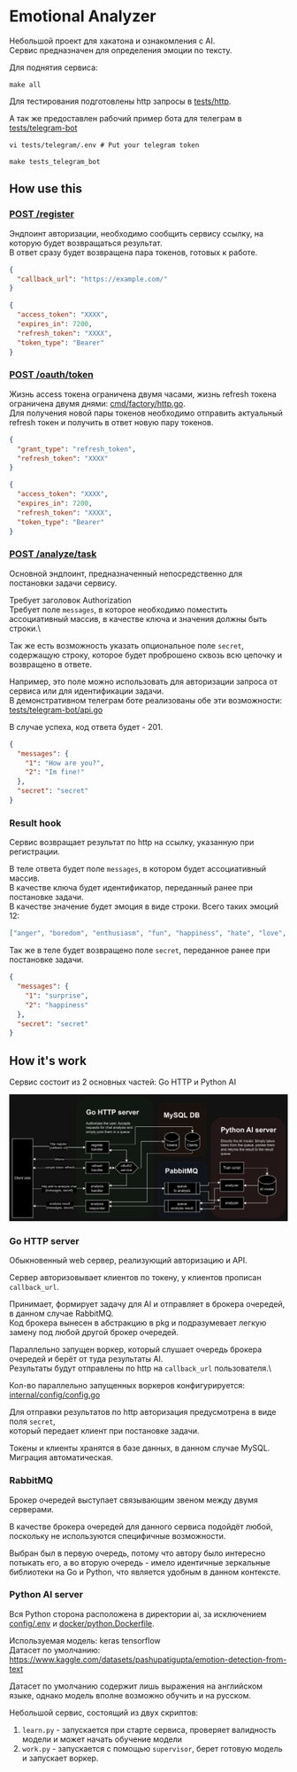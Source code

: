 # Emotional Analyzer

Небольшой проект для хакатона и ознакомления с AI.\
Сервис предназначен для определения эмоции по тексту.

Для поднятия сервиса:
```shell
make all
```

Для тестирования подготовлены http запросы в [tests/http](tests/http).

А так же предоставлен рабочий пример бота для телеграм в [tests/telegram-bot](tests/telegram-bot) 
```shell
vi tests/telegram/.env # Put your telegram token
```
```shell
make tests_telegram_bot
```

## How use this

### [POST /register](tests/http/register.http)

Эндпоинт авторизации, необходимо сообщить сервису ссылку, на которую будет возвращаться результат.\
В ответ сразу будет возвращена пара токенов, готовых к работе.

```json
{
  "callback_url": "https://example.com/"
}
```
```json
{
  "access_token": "XXXX",
  "expires_in": 7200,
  "refresh_token": "XXXX",
  "token_type": "Bearer"
}
```

### [POST /oauth/token](tests/http/token_refresh.http)

Жизнь access токена ограничена двумя часами, жизнь refresh токена ограничена двумя днями: [cmd/factory/http.go](cmd/factory/http.go#L44-L48).\
Для получения новой пары токенов необходимо отправить актуальный refresh токен и получить в ответ новую пару токенов.

```json
{
  "grant_type": "refresh_token",
  "refresh_token": "XXXX"
}
```
```json
{
  "access_token": "XXXX",
  "expires_in": 7200,
  "refresh_token": "XXXX",
  "token_type": "Bearer"
}
```

### [POST /analyze/task](tests/http/addToAnalysis.http)

Основной эндпоинт, предназначенный непосредственно для постановки задачи сервису.

Требует заголовок Authorization\
Требует поле `messages`, в которое необходимо поместить ассоциативный массив, в качестве ключа и значения должны быть строки.\

Так же есть возможность указать опциональное поле `secret`, содержащую строку,
которое будет проброшено сквозь всю цепочку и возвращено в ответе.

Например, это поле можно использовать для авторизации запроса от сервиса или для идентификации задачи.\
В демонстративном телеграм боте реализованы обе эти возможности: [tests/telegram-bot/api.go](tests/telegram-bot/api.go#L38-59)

В случае успеха, код ответа будет - 201.

```json
{
  "messages": {
    "1": "How are you?",
    "2": "Im fine!"
  },
  "secret": "secret"
}
```

### Result hook

Сервис возвращает результат по http на ссылку, указанную при регистрации.

В теле ответа будет поле `messages`, в котором будет ассоциативный массив.\
В качестве ключа будет идентификатор, переданный ранее при постановке задачи.\
В качестве значение будет эмоция в виде строки. Всего таких эмоций 12:
```json
["anger", "boredom", "enthusiasm", "fun", "happiness", "hate", "love", "neutral", "relief", "sadness", "surprise", "worry"]
```

Так же в теле будет возвращено поле `secret`, переданное ранее при постановке задачи.

```json
{
  "messages": {
    "1": "surprise",
    "2": "happiness"
  },
  "secret": "secret"
}
```

## How it's work

Сервис состоит из 2 основных частей: Go HTTP и Python AI 

![main_scheme.png](docs/main_scheme.png)

### Go HTTP server

Обыкновенный web сервер, реализующий авторизацию и API.

Сервер авторизовывает клиентов по токену, у клиентов прописан `callback_url`.

Принимает, формирует задачу для AI и отправляет в брокера очередей, в данном случае RabbitMQ.\
Код брокера вынесен в абстракцию в pkg и подразумевает легкую замену под любой другой брокер очередей.

Параллельно запущен воркер, который слушает очередь брокера очередей и берёт от туда результаты AI.\
Результаты будут отправлены по http на `callback_url` пользователя.\

Кол-во параллельно запущенных воркеров конфигурируется: [internal/config/config.go](internal/config/config.go#L46)

Для отправки результатов по http авторизация предусмотрена в виде поля `secret`,\
который передает клиент при постановке задачи.

Токены и клиенты хранятся в базе данных, в данном случае MySQL. Миграция автоматическая.

### RabbitMQ

Брокер очередей выступает связывающим звеном между двумя серверами.

В качестве брокера очередей для данного сервиса подойдёт любой, поскольку не используются специфичные возможности.

Выбран был в первую очередь, потому что автору было интересно потыкать его,
а во вторую очередь - имело идентичные зеркальные библиотеки на Go и Python, что является удобным в данном контексте.

### Python AI server

Вся Python сторона расположена в директории ai, за исключением [config/.env](config/.env) и [docker/python.Dockerfile](docker/python.Dockerfile).

Используемая модель: keras tensorflow\
Датасет по умолчанию: https://www.kaggle.com/datasets/pashupatigupta/emotion-detection-from-text

Датасет по умолчанию содержит лишь выражения на английском языке, однако модель вполне возможно обучить и на русском.

Небольшой сервис, состоящий из двух скриптов:
1. `learn.py` - запускается при старте сервиса, проверяет валидность модели и может начать обучение модели
2. `work.py` - запускается с помощью `supervisor`, берет готовую модель и запускает воркер.

